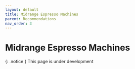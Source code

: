 ```yaml
---
layout: default
title: Midrange Espresso Machines
parent: Recommendations
nav_order: 3
---
```


# Midrange Espresso Machines

{: .notice } This page is under development
